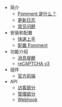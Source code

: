 - 简介
  - [Pomment 是什么？](intro.md)
  - [更新日志](changelog.md)
  - [常见问题](faq.md)
- 安装和配置
  - [快速上手](get-started.md)
  - [配置 Pomment](configure.md)
- 功能介绍
  - [消息提醒](notify.md)
  - [reCAPTCHA v3](recaptcha.md)
- 组件
  - [官方前端](frontend.md)
- API
  - [访客部分](api/v3/guest.md)
  - [管理部分](api/v3/manage.md)
  - [Webhook](api/v3/webhook.md)
